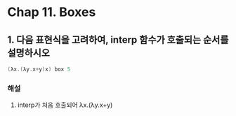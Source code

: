 # Chap 11. Boxes
## 1. 다음 표현식을 고려하여, interp 함수가 호출되는 순서를 설명하시오
```scala
(λx.(λy.x+y)x) box 5
```

### 해설
1. interp가 처음 호출되어 λx.(λy.x+y)

